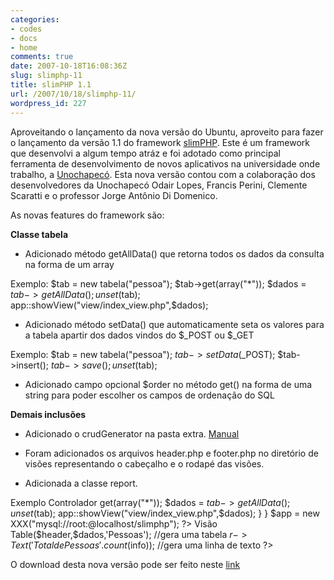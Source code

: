 ```yaml
---
categories:
- codes
- docs
- home
comments: true
date: 2007-10-18T16:08:36Z
slug: slimphp-11
title: slimPHP 1.1
url: /2007/10/18/slimphp-11/
wordpress_id: 227
---
```


Aproveitando o lançamento da nova versão do Ubuntu, aproveito para fazer o lançamento da versão 1.1 do framework [slimPHP](http://slimphp.sourceforge.net). Este é um framework que desenvolvi a algum tempo atráz e foi adotado como principal ferramenta de desenvolvimento de novos aplicativos na universidade onde trabalho, a [Unochapecó](http://www.unochapeco.edu.br).
Esta nova versão contou com a colaboração dos desenvolvedores da Unochapecó Odair Lopes, Francis Perini, Clemente Scaratti e o professor Jorge Antônio Di Domenico.

As novas features do framework são:

**Classe tabela**



	
  * Adicionado método getAllData() que retorna todos os dados da consulta na forma de um array


Exemplo:
$tab = new tabela("pessoa");
$tab->get(array("*"));
$dados = $tab->getAllData();
unset($tab);
app::showView("view/index_view.php",$dados);

	
  * Adicionado método setData() que automaticamente seta os valores para a tabela apartir dos dados vindos do $_POST ou $_GET


Exemplo:
$tab = new tabela("pessoa");
$tab->setData($_POST);
$tab->insert();
$tab->save();
unset($tab);

	
  * Adicionado campo opcional $order no método get() na forma de uma string para poder escolher os campos de ordenação do SQL


**Demais inclusões**



	
  * Adicionado o crudGenerator na pasta extra. [Manual](/docs/manual_crudGenerator.pdf)



	
  * Foram adicionados os arquivos header.php e footer.php no diretório de visões representando o cabeçalho e o rodapé das visões.



	
  * Adicionada a classe report.


Exemplo
Controlador
get(array("*"));
$dados = $tab->getAllData();
unset($tab);
app::showView("view/index_view.php",$dados);
}
}
$app = new XXX("mysql://root:@localhost/slimphp");
?>
Visão
Table($header,$dados,'Pessoas'); //gera uma tabela
$r->Text('Total de Pessoas '.count($info)); //gera uma linha de texto
?>

O download desta nova versão pode ser feito neste [link](/codes/slimphp-1.1.tar.gz)
